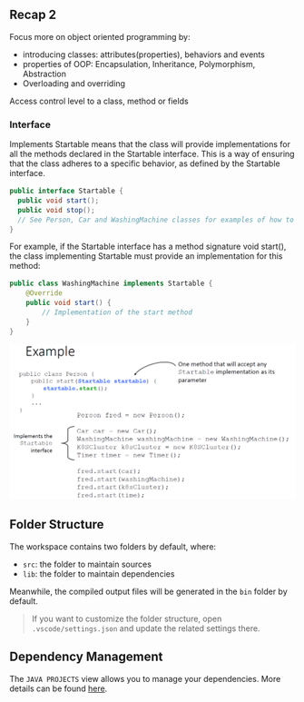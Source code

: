 ## Recap 2

Focus more on object oriented programming by:
- introducing classes: attributes(properties), behaviors and events
- properties of OOP: Encapsulation, Inheritance, Polymorphism, Abstraction
- Overloading and overriding

Access control level to a class, method or fields

### Interface

Implements Startable means that the class will provide implementations for all the methods declared in the Startable interface. This is a way of ensuring that the class adheres to a specific behavior, as defined by the Startable interface.
```java
public interface Startable {
  public void start();
  public void stop();
  // See Person, Car and WashingMachine classes for examples of how to use this interface
}
```
For example, if the Startable interface has a method signature void start(), the class implementing Startable must provide an implementation for this method:
```java
public class WashingMachine implements Startable {
    @Override
    public void start() {
        // Implementation of the start method
    }
}
```

![alt text](image.png)
## Folder Structure

The workspace contains two folders by default, where:

- `src`: the folder to maintain sources
- `lib`: the folder to maintain dependencies

Meanwhile, the compiled output files will be generated in the `bin` folder by default.

> If you want to customize the folder structure, open `.vscode/settings.json` and update the related settings there.

## Dependency Management

The `JAVA PROJECTS` view allows you to manage your dependencies. More details can be found [here](https://github.com/microsoft/vscode-java-dependency#manage-dependencies).
